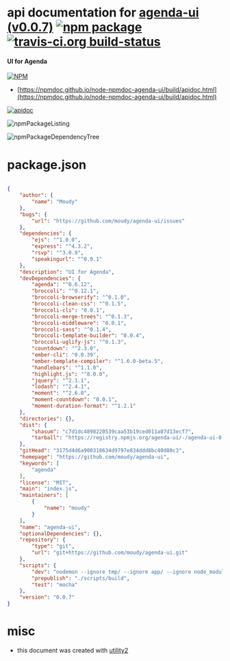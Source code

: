 # api documentation for  [agenda-ui (v0.0.7)](https://github.com/moudy/agenda-ui)  [![npm package](https://img.shields.io/npm/v/npmdoc-agenda-ui.svg?style=flat-square)](https://www.npmjs.org/package/npmdoc-agenda-ui) [![travis-ci.org build-status](https://api.travis-ci.org/npmdoc/node-npmdoc-agenda-ui.svg)](https://travis-ci.org/npmdoc/node-npmdoc-agenda-ui)
#### UI for Agenda

[![NPM](https://nodei.co/npm/agenda-ui.png?downloads=true&downloadRank=true&stars=true)](https://www.npmjs.com/package/agenda-ui)

- [https://npmdoc.github.io/node-npmdoc-agenda-ui/build/apidoc.html](https://npmdoc.github.io/node-npmdoc-agenda-ui/build/apidoc.html)

[![apidoc](https://npmdoc.github.io/node-npmdoc-agenda-ui/build/screenCapture.buildCi.browser.%252Ftmp%252Fbuild%252Fapidoc.html.png)](https://npmdoc.github.io/node-npmdoc-agenda-ui/build/apidoc.html)

![npmPackageListing](https://npmdoc.github.io/node-npmdoc-agenda-ui/build/screenCapture.npmPackageListing.svg)

![npmPackageDependencyTree](https://npmdoc.github.io/node-npmdoc-agenda-ui/build/screenCapture.npmPackageDependencyTree.svg)



# package.json

```json

{
    "author": {
        "name": "Moudy"
    },
    "bugs": {
        "url": "https://github.com/moudy/agenda-ui/issues"
    },
    "dependencies": {
        "ejs": "^1.0.0",
        "express": "^4.3.2",
        "rsvp": "^3.0.9",
        "speakingurl": "^0.9.1"
    },
    "description": "UI for Agenda",
    "devDependencies": {
        "agenda": "^0.6.12",
        "broccoli": "^0.12.1",
        "broccoli-browserify": "^0.1.0",
        "broccoli-clean-css": "^0.1.5",
        "broccoli-cli": "0.0.1",
        "broccoli-merge-trees": "^0.1.3",
        "broccoli-middleware": "0.0.1",
        "broccoli-sass": "^0.1.4",
        "broccoli-template-builder": "0.0.4",
        "broccoli-uglify-js": "^0.1.3",
        "countdown": "^2.3.0",
        "ember-cli": "0.0.39",
        "ember-template-compiler": "^1.6.0-beta.5",
        "handlebars": "^1.1.0",
        "highlight.js": "^8.0.0",
        "jquery": "^2.1.1",
        "lodash": "^2.4.1",
        "moment": "^2.6.0",
        "moment-countdown": "0.0.1",
        "moment-duration-format": "^1.2.1"
    },
    "directories": {},
    "dist": {
        "shasum": "c7d1dc4898220539caa53b19ced011a07d13ecf7",
        "tarball": "https://registry.npmjs.org/agenda-ui/-/agenda-ui-0.0.7.tgz"
    },
    "gitHead": "3175d4d6a900318634d9797e834ddd8bc40d80c3",
    "homepage": "https://github.com/moudy/agenda-ui",
    "keywords": [
        "agenda"
    ],
    "license": "MIT",
    "main": "index.js",
    "maintainers": [
        {
            "name": "moudy"
        }
    ],
    "name": "agenda-ui",
    "optionalDependencies": {},
    "repository": {
        "type": "git",
        "url": "git+https://github.com/moudy/agenda-ui.git"
    },
    "scripts": {
        "dev": "nodemon --ignore tmp/ --ignore app/ --ignore node_modules/ dev.js",
        "prepublish": "./scripts/build",
        "test": "mocha"
    },
    "version": "0.0.7"
}
```



# misc
- this document was created with [utility2](https://github.com/kaizhu256/node-utility2)
